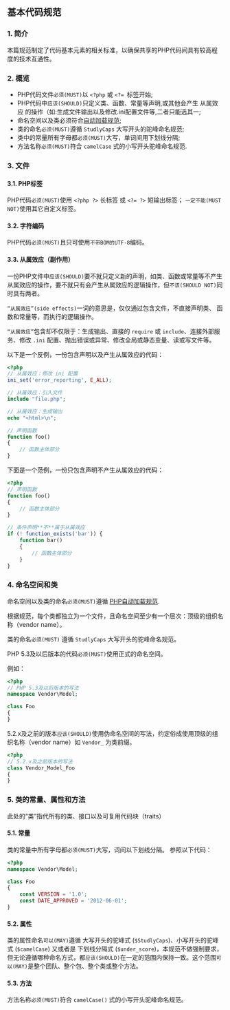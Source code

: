 ## 基本代码规范

### 1. 简介
本篇规范制定了代码基本元素的相关标准，以确保共享的PHP代码间具有较高程度的技术互通性。

### 2. 概览

- PHP代码文件`必须(MUST)`以 `<?php` 或 `<?= `标签开始;
- PHP代码中`应该(SHOULD)`只定义类、函数、常量等声明,或其他会产生 从属效应 的操作（如:生成文件输出以及修改.ini配置文件等,二者只能选其一;
- 命名空间以及类必须符合[自动加载规范](php-psr-4.md);
- 类的命名`必须(MUST)`遵循 `StudlyCaps` 大写开头的驼峰命名规范;
- 类中的常量所有字母都`必须(MUST)`大写，单词间用下划线分隔;
- 方法名称`必须(MUST)`符合 `camelCase` 式的小写开头驼峰命名规范.

### 3. 文件

#### 3.1. PHP标签
PHP代码`必须(MUST)`使用 `<?php ?>` 长标签 或 `<?= ?>` 短输出标签；
`一定不能(MUST NOT)`使用其它自定义标签。

#### 3.2. 字符编码
PHP代码`必须(MUST)`且只可使用`不带BOM的UTF-8`编码。

#### 3.3. 从属效应（副作用）
一份PHP文件中`应该(SHOULD)`要不就只定义新的声明，如类、函数或常量等不产生从属效应的操作，要不就只有会产生从属效应的逻辑操作，但`不该(SHOULD NOT)`同时具有两者。

`“从属效应”(side effects)`一词的意思是，仅仅通过包含文件，不直接声明类、
函数和常量等，而执行的逻辑操作。

`“从属效应”`包含却不仅限于：生成输出、直接的 `require` 或 `include`、连接外部服务、修改 `.ini` 配置、抛出错误或异常、修改全局或静态变量、读或写文件等。

以下是一个反例，一份包含声明以及产生从属效应的代码：

```PHP
<?php
// 从属效应：修改 ini 配置
ini_set('error_reporting', E_ALL);

// 从属效应：引入文件
include "file.php";

// 从属效应：生成输出
echo "<html>\n";

// 声明函数
function foo()
{
    // 函数主体部分
}
```

下面是一个范例，一份只包含声明不产生从属效应的代码：

```php
<?php
// 声明函数
function foo()
{
    // 函数主体部分
}

// 条件声明**不**属于从属效应
if (! function_exists('bar')) {
    function bar()
    {
        // 函数主体部分
    }
}
```

### 4. 命名空间和类
命名空间以及类的命名`必须(MUST)`遵循 [PHP自动加载规范](php-psr-4.md).

根据规范，每个类都独立为一个文件，且命名空间至少有一个层次：顶级的组织名称（vendor name）。

类的命名`必须(MUST)` 遵循 `StudlyCaps` 大写开头的驼峰命名规范。

PHP 5.3及以后版本的代码`必须(MUST)`使用正式的命名空间。

例如：

```php
<?php
// PHP 5.3及以后版本的写法
namespace Vendor\Model;

class Foo
{
}
```

5.2.x及之前的版本`应该(SHOULD)`使用伪命名空间的写法，约定俗成使用顶级的组织名称（vendor name）如 `Vendor_` 为类前缀。

```php
<?php
// 5.2.x及之前版本的写法
class Vendor_Model_Foo
{
}
```

### 5. 类的常量、属性和方法
此处的“类”指代所有的类、接口以及可复用代码块（traits）

#### 5.1. 常量
类的常量中所有字母都`必须(MUST)`大写，词间以下划线分隔。
参照以下代码：

```php
<?php
namespace Vendor\Model;

class Foo
{
    const VERSION = '1.0';
    const DATE_APPROVED = '2012-06-01';
}
```

#### 5.2. 属性
类的属性命名`可以(MAY)`遵循 大写开头的驼峰式 (`$StudlyCaps`)、小写开头的驼峰式 (`$camelCase`) 又或者是 下划线分隔式 (`$under_score`)，本规范不做强制要求，但无论遵循哪种命名方式，都`应该(SHOULD)`在一定的范围内保持一致。这个范围`可以(MAY)`是整个团队、整个包、整个类或整个方法。


#### 5.3. 方法
方法名称`必须(MUST)`符合 `camelCase()` 式的小写开头驼峰命名规范。